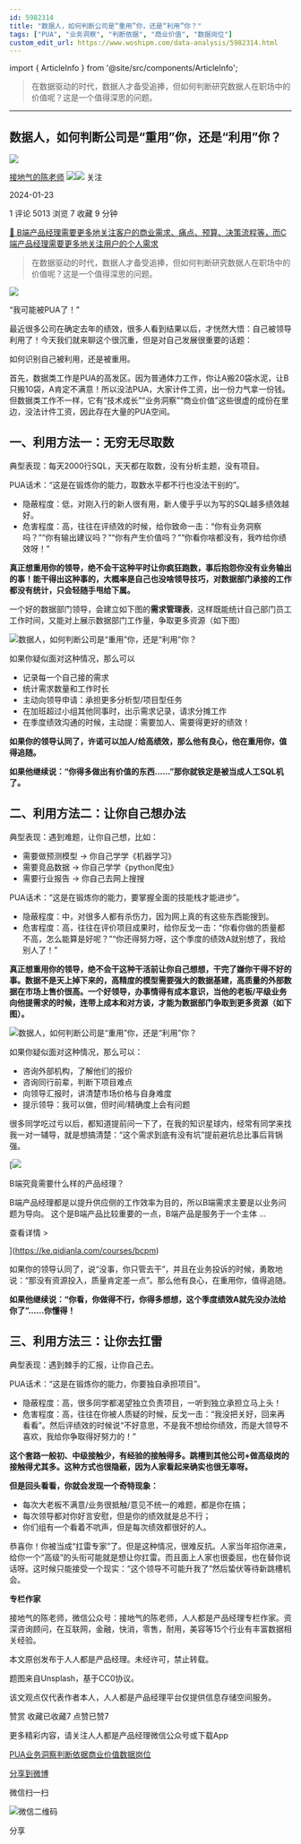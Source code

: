 ```yaml
---
id: 5982314
title: "数据人，如何判断公司是“重用”你，还是“利用”你？"
tags: ["PUA", "业务洞察", "判断依据", "商业价值", "数据岗位"]
custom_edit_url: https://www.woshipm.com/data-analysis/5982314.html
---
```

import { ArticleInfo } from '@site/src/components/ArticleInfo';

<ArticleInfo
    author="接地气的陈老师"
    authorLink="https://www.woshipm.com/u/773891"
    published="2024-01-23"
    views={5013}
    comments={1}
    collects={7}
/>

> 在数据驱动的时代，数据人才备受追捧，但如何判断研究数据人在职场中的价值呢？这是一个值得深思的问题。

---

## 数据人，如何判断公司是“重用”你，还是“利用”你？

[![](https://image.woshipm.com/wp-files/2019/08/0GkAbc8ZooEsibtWEUNO.png!/both/72x72)](https://www.woshipm.com/u/773891)

[接地气的陈老师](https://www.woshipm.com/u/773891) ![](https://static.woshipm.com/tag/1121_1@2x.png)![](https://static.woshipm.com/tag/2103_1@2x.png) 关注

2024-01-23

1 评论 5013 浏览 7 收藏 9 分钟

[🔗 B端产品经理需要更多地关注客户的商业需求、痛点、预算、决策流程等，而C端产品经理需要更多地关注用户的个人需求](https://ke.qidianla.com/courses/bcpm)

> 在数据驱动的时代，数据人才备受追捧，但如何判断研究数据人在职场中的价值呢？这是一个值得深思的问题。

![](https://image.woshipm.com/2023/04/17/44f00586-dcf5-11ed-8851-00163e0b5ff3.png)

“我可能被PUA了！”

最近很多公司在确定去年的绩效，很多人看到结果以后，才恍然大悟：自己被领导利用了！今天我们就来聊这个很沉重，但是对自己发展很重要的话题：

如何识别自己被利用，还是被重用。

首先，数据类工作是PUA的高发区。因为普通体力工作，你让A搬20袋水泥，让B只搬10袋，A肯定不满意！所以没法PUA，大家计件工资，出一份力气拿一份钱。但数据类工作不一样，它有“技术成长”“业务洞察”“商业价值”这些很虚的成份在里边，没法计件工资，因此存在大量的PUA空间。

## 一、利用方法一：无穷无尽取数

典型表现：每天2000行SQL，天天都在取数，没有分析主题，没有项目。

PUA话术：“这是在锻炼你的能力，取数水平都不行也没法干别的”。

*   隐蔽程度：低，对刚入行的新人很有用，新人傻乎乎以为写的SQL越多绩效越好。
*   危害程度：高，往往在评绩效的时候，给你致命一击：“你有业务洞察吗？”“你有输出建议吗？”“你有产生价值吗？”“你看你啥都没有，我咋给你绩效呀！”

**真正想重用你的领导，绝不会干这种平时让你疯狂跑数，事后抱怨你没有业务输出的事！能干得出这种事的，大概率是自己也没啥领导技巧，对数据部门承接的工作都没有统计，只会轻随手甩给下属。**

一个好的数据部门领导，会建立如下图的**需求管理表**，这样既能统计自己部门员工工作时间，又能对上展示数据部门工作量，争取更多资源（如下图）

![数据人，如何判断公司是“重用”你，还是“利用”你？](https://image.yunyingpai.com/wp/2024/01/A6a0Tj3zCowVMOfccota.png)

如果你疑似面对这种情况，那么可以

*   记录每一个自己接的需求
*   统计需求数量和工作时长
*   主动向领导申请：承担更多分析型/项目型任务
*   在加班超过小组其他同事时，出示需求记录，请求分摊工作
*   在季度绩效沟通的时候，主动提：需要加人、需要得更好的绩效！

**如果你的领导认同了，许诺可以加人/给高绩效，那么他有良心，他在重用你，值得追随。**

**如果他继续说：“你得多做出有价值的东西……”那你就铁定是被当成人工SQL机了。**

## 二、利用方法二：让你自己想办法

典型表现：遇到难题，让你自己想，比如：

*   需要做预测模型 → 你自己学学《机器学习》
*   需要竞品数据 → 你自己学学《python爬虫》
*   需要行业报告 → 你自己去网上搜搜

PUA话术：“这是在锻炼你的能力，要掌握全面的技能栈才能进步”。

*   隐蔽程度：中，对很多人都有杀伤力，因为网上真的有这些东西能搜到。
*   危害程度：高，往往在评价项目成果时，给你反戈一击：“你看你做的质量都不高，怎么能算是好呢？”“你还得努力呀，这个季度的绩效A就别想了，我给别人了！”

**真正想重用你的领导，绝不会干这种干活前让你自己想想，干完了嫌你干得不好的事。数据不是天上掉下来的，高精度的模型需要强大的数据基建，高质量的外部数据在市场上售价很高。一个好领导，办事情得有成本意识，当他的老板/平级业务向他提需求的时候，连带上成本和对方谈，才能为数据部门争取到更多资源（如下图）。**

![数据人，如何判断公司是“重用”你，还是“利用”你？](https://image.yunyingpai.com/wp/2024/01/rtI1jKpp94yR1A6bY9a8.png)

如果你疑似面对这种情况，那么可以：

*   咨询外部机构，了解他们的报价
*   咨询同行前辈，判断下项目难点
*   向领导汇报时，讲清楚市场价格与自身难度
*   提示领导：我可以做，但时间/精确度上会有问题

很多同学吃过亏以后，都知道提前问一下了，在我的知识星球内，经常有同学来找我一对一辅导，就是想搞清楚：“这个需求到底有没有坑”提前避坑总比事后背锅强。

[![](https://image.woshipm.com/2023/08/02/f7cafd68-30e3-11ee-9da3-00163e0b5ff3.png)

B端究竟需要什么样的产品经理？

B端产品经理都是以提升供应侧的工作效率为目的，所以B端需求主要是以业务问题为导向。 这个是B端产品比较重要的一点，B端产品是服务于一个主体 ...

查看详情 >

](https://ke.qidianla.com/courses/bcpm)

如果你的领导认同了，说“没事，你只管去干”，并且在业务投诉的时候，勇敢地说：“那没有资源投入，质量肯定差一点”。那么他有良心，在重用你，值得追随。

**如果他继续说：“你看，你做得不行，你得多想想，这个季度绩效A就先没办法给你了”……你懂得！**

## 三、利用方法三：让你去扛雷

典型表现：遇到棘手的汇报，让你自己去。

PUA话术：“这是在锻炼你的能力，你要独自承担项目”。

*   隐蔽程度：高，很多同学都渴望独立负责项目，一听到独立承担立马上头！
*   危害程度：高，往往在你被人质疑的时候，反戈一击：“我没把关好，回来再看看”。然后评绩效的时候说“不好意思，不是我不想给你绩效，而是大领导不喜欢，我给你争取得好努力的！”

**这个套路一般初、中级接触少，有经验的接触得多。跳槽到其他公司+做高级岗的接触得尤其多。这种方式也很隐蔽，因为人家看起来确实也很无辜呀。**

**但是回头看看，你就会发现一个奇特现象：**

*   每次大老板不满意/业务很抵触/意见不统一的难题，都是你在搞；
*   每次领导都对你好言安慰，但是你的绩效就是总不行；
*   你们组有一个看着不吭声，但是每次绩效都很好的人。

恭喜你！你被当成“扛雷专家”了。但是这种情况，很难反抗。人家当年招你进来，给你一个“高级”的头衔可能就是想让你扛雷。而且面上人家也很委屈，也在替你说话呀。这时候只能接受一个现实：“这个领导不可能升我了”然后蛰伏等待新跳槽机会。

**专栏作家**

接地气的陈老师，微信公众号：接地气的陈老师，人人都是产品经理专栏作家。资深咨询顾问，在互联网，金融，快消，零售，耐用，美容等15个行业有丰富数据相关经验。

本文原创发布于人人都是产品经理。未经许可，禁止转载。

题图来自Unsplash，基于CC0协议。

该文观点仅代表作者本人，人人都是产品经理平台仅提供信息存储空间服务。

赞赏 收藏已收藏7 点赞已赞7

更多精彩内容，请关注人人都是产品经理微信公众号或下载App

[PUA](https://www.woshipm.com/tag/pua)[业务洞察](https://www.woshipm.com/tag/%e4%b8%9a%e5%8a%a1%e6%b4%9e%e5%af%9f)[判断依据](https://www.woshipm.com/tag/%e5%88%a4%e6%96%ad%e4%be%9d%e6%8d%ae)[商业价值](https://www.woshipm.com/tag/%e5%95%86%e4%b8%9a%e4%bb%b7%e5%80%bc)[数据岗位](https://www.woshipm.com/tag/%e6%95%b0%e6%8d%ae%e5%b2%97%e4%bd%8d)

[分享到微博](https://service.weibo.com/share/share.php?appkey=2775287854&title=数据人，如何判断公司是“重用”你，还是“利用”你？&url=https://www.woshipm.com/data-analysis/5982314.html&pic=https://image.woshipm.com/2023/04/17/44f00586-dcf5-11ed-8851-00163e0b5ff3.png)

微信扫一扫

![微信二维码](https://api.pwmqr.com/qrcode/create/?url=https://www.woshipm.com/data-analysis/5982314.html)

分享
